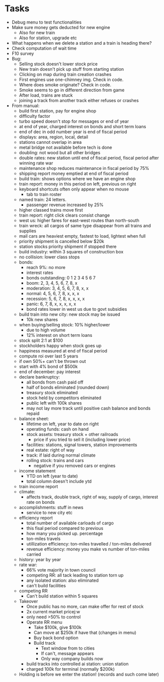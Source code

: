 # Tasks
- Debug menu to test functionalities
- Make sure money gets deducted for new engine
  - Also for new train
  - Also for station, upgrade etc
- What happens when we delete a station and a train is heading there?
- Check computation of wait time
- F10 survey
- Bug:
  - Selling stock doesn't lower stock price
  - New train doesn't pick up stuff from starting station
  - Clicking on map during train creation crashes
  - First engines use one-chimney img. Check in code.
  - Where does smoke originate? Check in code.
  - Smoke seems to go in different direction from game
  - After load, trains are stuck
  - joining a track from another track either refuses or crashes
- From manual:
  - build first station, pay for engine shop
  - difficulty factor
  - turbo speed doesn't stop for messages or end of year
  - at end of year, charged interest on bonds and short term loans
  - end of dec in odd number year is end of fiscal period
  - displays: area, region, local, detail
  - stations cannot overlap in area
  - metal bridge not available before tech is done
  - doubling: not wood but all other bridges
  - double rates: new station until end of fiscal period, fiscal period after winning rate war
  - maintenance shop reduces maintenance in fiscal period by 75%
  - shipping report money emptied at end of fiscal period
  - build train: shows options where we have an engine shop
  - train report: money in this period on left, previous on right
  - keyboard shortcuts often only appear when no mouse
    - tab to train roster
  - named train: 24 letters.
    - passenger revenue increased by 25%
  - higher classed trains move first
  - train report: right click clears consist change
  - west us: higher fares for east-west routes than north-south
  - train wreck: all cargos of same type disappear from all trains and supplies
  - mail cars are heaviest empty, fastest to load, lightest when full
  - priority shipment is cancelled below $20k
  - station stocks priority shipment if stopped there
  - build industry: within 3 squares of construction box
  - no collision: lower class stops
  - bonds:
    - reach 9%: no more
    - interest rates
    - bonds outstanding: 0 1 2 3 4 5 6 7
    - boom: 2, 3, 4, 5, 6, 7, 8, x
    - moderation: 3, 4, 5, 6, 7, 8, x, x
    - normal: 4, 5, 6, 7, 8, x, x, x
    - recession: 5, 6, 7, 8, x, x, x, x
    - panic: 6, 7, 8, x, x, x, x, x
    - bond rates lower in west us due to govt subsidies
  - build train into new city: new stock may be issued
    - 10k new shares
  - when buying/selling stock: 10% higher/lower
    - due to high volume
    - 12% interest on short term loans
  - stock split 2:1 at $100
  - stockholders happy when stock goes up 
  - happiness measured at end of fiscal period
  - compute roi over last 5 years
  - if own 50%+ can't be thrown out
  - start with 4% bond of $500k
  - end of december: pay interest
  - declare bankruptcy:
    - all bonds from cash paid off
    - half of bonds eliminated (rounded down)
    - treasury stock eliminated
    - stock held by competitors eliminated
    - public left with 100k shares
    - may not lay more track until positive cash balance and bonds repaid
  - balance sheet:
    - lifetime on left, year to date on right
    - operating funds: cash on hand
    - stock assets: treasury stock + other railroads
      - price if you tried to sell it (including lower price)
    - facilities: stations, signal towers, station improvements
    - real estate: right of way
    - track: if laid during normal climate
    - rolling stock: trains and cars
      - negative if you removed cars or engines
  - income statement
    - YTD on left (year to date)
    - total column doesn't include ytd
  - train income report
  - climate:
    - affects track, double track, right of way, supply of cargo, interest rate on bonds
  - accomplishments: stuff in news
    - service to new city etc
  - efficiency report
    - total number of available carloads of cargo
    - this fisal period compared to previous
    - how many you picked up. percentage
    - ton-miles travels
    - utillization efficiency: ton-miles travelled / ton-miles delivered
    - revenue efficiency: money you make vs number of ton-miles carried
  - history: year by year
  - rate war:
    - 66% vote majority in town council
    - competing RR: all tack leading to station torn up
    - any isolated station: also eliminated
    - can't build facilities
  - competing RR
    - Can't build station within 5 squares
  - Takeover
    - Once public has no more, can make offer for rest of stock
    - 2x current market pricej:w
    - only need >50% to control
    - Operate RR menu
      - Take $100k, give $100k
      - Can move at $250k if have that (changes in menu)
      - Buy back bond option
      - Build track
        - Text window from to cities
        - If can't, message appears
        - Only way company builds now
    - build tracks into controlled ai station: union station
    - charged 100k for terminal (normally $200k)
  - Holding is before we enter the station! (records and such come later)
